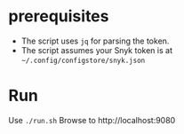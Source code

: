 
# prerequisites

+ The script uses `jq` for parsing the token.
+ The script assumes your Snyk token is at `~/.config/configstore/snyk.json`

# Run

Use `./run.sh`
Browse to http://localhost:9080